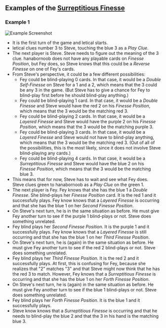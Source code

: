 ## Examples of the [Surreptitious Finesse](../Reference.md#the-surreptitious-finesse)

### Example 1

![Example Screenshot](https://raw.githubusercontent.com/Zamiell/hanabi-conventions/master/img/examples/surreptitious_finesse.png)

- It is the first turn of the game and letical starts.
- letical clues number 3 to Steve, touching the blue 3 as a *Play Clue*.
- The next player is Steve. Steve needs to figure out the meaning of the 3 clue. hanabornoob does not have any playable cards on *Finesse Position*, but Fey does, so Steve knows that this could be a *Reverse Finesse* on one of Fey's cards.
- From Steve's perspective, it could be a few different possibilities:
  - Fey could be blind-playing 0 cards. In that case, it would be a *Double Self-Finesse* on Steve for a 1 and a 2, which means that the 3 could be any 3 in the game. (But Steve has to give a chance for Fey to blind-play first before he should blind-play anything.)
  - Fey could be blind-playing 1 card. In that case, it would be a *Double Finesse* and Steve would have the red 2 on his *Finesse Position*, which means that the 3 would be the matching red 3.
  - Fey could be blind-playing 2 cards. In that case, it would be a *Layered Finesse* and Steve would have the purple 2 on his *Finesse Position*, which means that the 3 would be the matching purple 3.
  - Fey could be blind-playing 3 cards. In that case, it would be a *Layered Finesse* and Steve would not have to blind-play anything, which means that the 3 would be the matching red 3. (Out of all of the possibilities, this is the most likely, since it does not involve Steve blind-playing any cards.)
  - Fey could be blind-playing 4 cards. In that case, it would be a *Surreptitious Finesse* and Steve would have the blue 2 on his *Finesse Position*, which means that the 3 would be the matching blue 3.
- This means that for now, Steve has to wait and see what Fey does. Steve clues green to hanabornoob as a *Play Clue* on the green 1.
- The next player is Fey. Fey knows that she has the blue 1 a *Double Finesse*. She blind-plays her *Finesse Position* card. It is the red 1 and it successfully plays. Fey know knows that a *Layered Finesse* is occurring and that she has the blue 1 on her *Second Finesse Position*.
- On Steve's next turn, he is in the same situation as before. He must give Fey another turn to see if the purple 1 blind-plays or not. Steve does something unrelated.
- Fey blind plays her *Second Finesse Position*. It is the purple 1 and it successfully plays. Fey know knows that a *Layered Finesse* is still occurring and that she has the blue 1 on her *Third Finesse Position*.
- On Steve's next turn, he is (again) in the same situation as before. He must give Fey another turn to see if the red 2 blind-plays or not. Steve does something unrelated.
- Fey blind plays her *Third Finesse Position*. It is the red 2 and it successfully plays. At first, this is confusing for Fey, because she realizes that "2" matches "3" and that Steve might now think that he has the red 3 to match. However, Fey knows that a *Surreptitious Finesse* is occurring and that she has the blue 1 on her *Forth Finesse Position*.
- On Steve's next turn, he is (again) in the same situation as before. He must give Fey another turn to see if the blue 1 blind-plays or not. Steve does something unrelated.
- Fey blind plays her *Forth Finesse Position*. It is the blue 1 and it successfully plays.
- Steve know knows that a *Surreptitious Finesse* is occurring and that he needs to blind-play the blue 2 and that the 3 in his hand is the matching blue 3.
